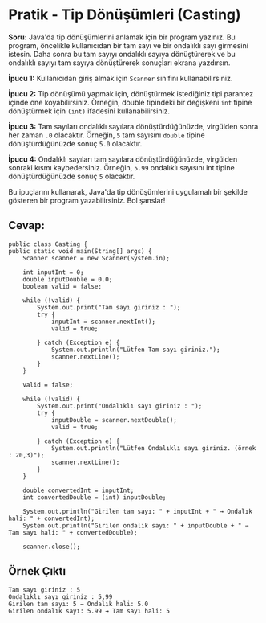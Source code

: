 # Pratik - Tip Dönüşümleri (Casting)
**Soru:** Java'da tip dönüşümlerini anlamak için bir program yazınız. Bu program, öncelikle kullanıcıdan bir tam sayı ve bir ondalıklı sayı girmesini istesin. Daha sonra bu tam sayıyı ondalıklı sayıya dönüştürerek ve bu ondalıklı sayıyı tam sayıya dönüştürerek sonuçları ekrana yazdırsın.

**İpucu 1:** Kullanıcıdan giriş almak için `Scanner` sınıfını kullanabilirsiniz.

**İpucu 2:** Tip dönüşümü yapmak için, dönüştürmek istediğiniz tipi parantez içinde öne koyabilirsiniz. Örneğin, double tipindeki bir değişkeni `int` tipine dönüştürmek için `(int)` ifadesini kullanabilirsiniz.

**İpucu 3:** Tam sayıları ondalıklı sayılara dönüştürdüğünüzde, virgülden sonra her zaman `.0` olacaktır. Örneğin, `5` tam sayısını `double` tipine dönüştürdüğünüzde sonuç `5.0` olacaktır.

**İpucu 4:** Ondalıklı sayıları tam sayılara dönüştürdüğünüzde, virgülden sonraki kısmı kaybedersiniz. Örneğin, `5.99` ondalıklı sayısını int tipine dönüştürdüğünüzde sonuç `5` olacaktır.

Bu ipuçlarını kullanarak, Java'da tip dönüşümlerini uygulamalı bir şekilde gösteren bir program yazabilirsiniz. Bol şanslar!

## Cevap:
    public class Casting {
    public static void main(String[] args) {
        Scanner scanner = new Scanner(System.in);

        int inputInt = 0;
        double inputDouble = 0.0;
        boolean valid = false;

        while (!valid) {
            System.out.print("Tam sayı giriniz : ");
            try {
                inputInt = scanner.nextInt();
                valid = true;

            } catch (Exception e) {
                System.out.println("Lütfen Tam sayı giriniz.");
                scanner.nextLine();
            }
        }

        valid = false;

        while (!valid) {
            System.out.print("Ondalıklı sayı giriniz : ");
            try {
                inputDouble = scanner.nextDouble();
                valid = true;

            } catch (Exception e) {
                System.out.println("Lütfen Ondalıklı sayı giriniz. (örnek : 20,3)");
                scanner.nextLine();
            }
        }

        double convertedInt = inputInt;
        int convertedDouble = (int) inputDouble;

        System.out.println("Girilen tam sayı: " + inputInt + " → Ondalık hali: " + convertedInt);
        System.out.println("Girilen ondalık sayı: " + inputDouble + " → Tam sayı hali: " + convertedDouble);

        scanner.close();

## Örnek Çıktı

    Tam sayı giriniz : 5
    Ondalıklı sayı giriniz : 5,99
    Girilen tam sayı: 5 → Ondalık hali: 5.0
    Girilen ondalık sayı: 5.99 → Tam sayı hali: 5